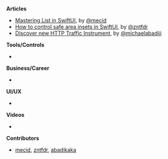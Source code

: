 
**Articles**

* [Mastering List in SwiftUI](https://swiftwithmajid.com/2021/06/16/mastering-list-in-swiftui/), by [@mecid](https://twitter.com/mecid)
* [How to control safe area insets in SwiftUI](https://www.fivestars.blog/articles/safe-area-insets/), by [@zntfdr](https://twitter.com/zntfdr)
* [Discover new HTTP Traffic Instrument](https://michaelabadi.com/articles/analyse-http-instruments/), by [@michaelabadiii](https://twitter.com/michaelabadiii)

**Tools/Controls**

* 

**Business/Career**

* 

**UI/UX**

* 

**Videos**

* 

**Contributors**

* [mecid](https://github.com/mecid), [zntfdr](https://github.com/zntfdr), [abadikaka](https://github.com/abadikaka)
